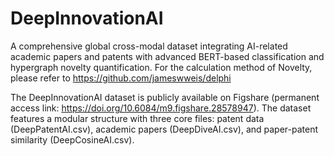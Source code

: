 # DeepInnovationAI
A comprehensive global cross-modal dataset integrating AI-related academic papers and patents with advanced BERT-based classification and hypergraph novelty quantification.
For the calculation method of Novelty, please refer to https://github.com/jameswweis/delphi

The DeepInnovationAI dataset is publicly available on Figshare (permanent access link: https://doi.org/10.6084/m9.figshare.28578947). The dataset features a modular structure with three core files: patent data (DeepPatentAI.csv), academic papers (DeepDiveAI.csv), and paper-patent similarity (DeepCosineAI.csv). 
